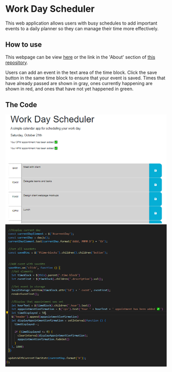 # Work Day Scheduler

This web application allows users with busy schedules to add important events to a daily planner so they can manage their time more effectively.

## How to use

This webpage can be view [here](https://kal-a11y.github.io/Work-day-scheduler/) or the link in the 'About' section of [this repository](https://github.com/Kal-a11y/Work-day-scheduler).

Users can add an event in the text area of the time block. Click the save button in the same time block to ensure that your event is saved. Times that have already passed are shown in gray, ones currently happening are shown in red, and ones that have not yet happened in green.

## The Code

![Example image 1 of Work schedule Page](./assets/images/example-img-1.PNG)
![Example image 2 of Work schedule Page](./assets/images/example-img-2.PNG)
